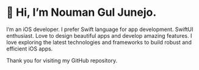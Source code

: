<H1>👋 Hi, I’m Nouman Gul Junejo.</H1>

I’m an iOS developer. I prefer Swift language for app development.
SwiftUI enthusiast.
Love to design beautiful apps and develop amazing features.
I love exploring the latest technologies and frameworks to build robust and efficient iOS apps.

Thank you for visiting my GitHub repository.
